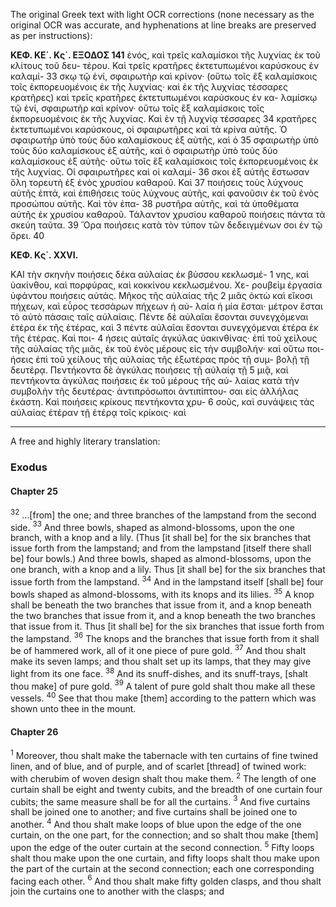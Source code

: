 The original Greek text with light OCR corrections (none necessary as the original OCR was accurate, and hyphenations at line breaks are preserved as per instructions):

**ΚΕΦ. ΚΕ΄. Κς΄. ΕΞΟΔΟΣ 141**
ἑνός, καὶ τρεῖς καλαμίσκοι τῆς λυχνίας ἐκ τοῦ κλίτους τοῦ δευ-
τέρου. Καὶ τρεῖς κρατῆρες ἐκτετυπωμένοι καρύσκους ἐν καλαμί- 33
σκῳ τῷ ἑνί, σφαιρωτὴρ καὶ κρίνον· (οὕτω τοῖς ἓξ καλαμίσκοις
τοῖς ἐκπορευομένοις ἐκ τῆς λυχνίας· καὶ ἐκ τῆς λυχνίας τέσσαρες
κρατῆρες) καὶ τρεῖς κρατῆρες ἐκτετυπωμένοι καρύσκους ἐν κα-
λαμίσκῳ τῷ ἑνί, σφαιρωτὴρ καὶ κρίνον· οὕτω τοῖς ἓξ καλαμίσκοις
τοῖς ἐκπορευομένοις ἐκ τῆς λυχνίας. Καὶ ἐν τῇ λυχνίᾳ τέσσαρες 34
κρατῆρες ἐκτετυπωμένοι καρύσκους, οἱ σφαιρωτῆρες καὶ τὰ κρίνα
αὐτῆς. Ὁ σφαιρωτὴρ ὑπὸ τοὺς δύο καλαμίσκους ἐξ αὐτῆς, καὶ ὁ 35
σφαιρωτὴρ ὑπὸ τοὺς δύο καλαμίσκους ἐξ αὐτῆς, καὶ ὁ σφαιρωτὴρ
ὑπὸ τοὺς δύο καλαμίσκους ἐξ αὐτῆς· οὕτω τοῖς ἓξ καλαμίσκοις
τοῖς ἐκπορευομένοις ἐκ τῆς λυχνίας. Οἱ σφαιρωτῆρες καὶ οἱ καλαμί- 36
σκοι ἐξ αὐτῆς ἔστωσαν ὅλη τορευτὴ ἐξ ἑνὸς χρυσίου καθαροῦ. Καὶ 37
ποιήσεις τοὺς λύχνους αὐτῆς ἑπτά, καὶ ἐπιθήσεις τοὺς λύχνους
αὐτῆς, καὶ φανοῦσιν ἐκ τοῦ ἑνὸς προσώπου αὐτῆς. Καὶ τὸν ἐπα- 38
ρυστῆρα αὐτῆς, καὶ τὰ ὑποθέματα αὐτῆς ἐκ χρυσίου καθαροῦ.
Τάλαντον χρυσίου καθαροῦ ποιήσεις πάντα τὰ σκεύη ταῦτα. 39
Ὅρα ποιήσεις κατὰ τὸν τύπον τῶν δεδειγμένων σοι ἐν τῷ ὄρει. 40

**ΚΕΦ. Κς΄. XXVI.**

ΚΑΙ τὴν σκηνὴν ποιήσεις δέκα αὐλαίας ἐκ βύσσου κεκλωσμέ- 1
νης, καὶ ὑακίνθου, καὶ πορφύρας, καὶ κοκκίνου κεκλωσμένου. Χε-
ρουβεὶμ ἐργασία ὑφάντου ποιήσεις αὐτάς. Μῆκος τῆς αὐλαίας τῆς 2
μιᾶς ὀκτὼ καὶ εἴκοσι πήχεων, καὶ εὖρος τεσσάρων πήχεων ἡ αὐ-
λαία ἡ μία ἔσται· μέτρον ἔσται τὸ αὐτὸ πάσαις ταῖς αὐλαίαις.
Πέντε δὲ αὐλαῖαι ἔσονται συνεγχόμεναι ἑτέρα ἐκ τῆς ἑτέρας, καὶ 3
πέντε αὐλαῖαι ἔσονται συνεγχόμεναι ἑτέρα ἐκ τῆς ἑτέρας. Καὶ ποι- 4
ήσεις αὐταῖς ἀγκύλας ὑακινθίνας· ἐπὶ τοῦ χείλους τῆς αὐλαίας
τῆς μιᾶς, ἐκ τοῦ ἑνὸς μέρους εἰς τὴν συμβολήν· καὶ οὕτω ποι-
ήσεις ἐπὶ τοῦ χείλους τῆς αὐλαίας τῆς ἐξωτέρας πρὸς τῇ συμ-
βολῇ τῇ δευτέρᾳ. Πεντήκοντα δὲ ἀγκύλας ποιήσεις τῇ αὐλαίᾳ τῇ 5
μιᾷ, καὶ πεντήκοντα ἀγκύλας ποιήσεις ἐκ τοῦ μέρους τῆς αὐ-
λαίας κατὰ τὴν συμβολὴν τῆς δευτέρας· ἀντιπρόσωποι ἀντιπίπτου-
σαι εἰς ἀλλήλας ἑκάστη. Καὶ ποιήσεις κρίκους πεντήκοντα χρυ- 6
σοῦς, καὶ συνάψεις τὰς αὐλαίας ἑτέραν τῇ ἑτέρᾳ τοῖς κρίκοις· καὶ

***

A free and highly literary translation:

### Exodus

#### Chapter 25

$^{32}$ ...[from] the one; and three branches of the lampstand from the second side.
$^{33}$ And three bowls, shaped as almond-blossoms, upon the one branch, with a knop and a lily. (Thus [it shall be] for the six branches that issue forth from the lampstand; and from the lampstand [itself there shall be] four bowls.) And three bowls, shaped as almond-blossoms, upon the one branch, with a knop and a lily. Thus [it shall be] for the six branches that issue forth from the lampstand.
$^{34}$ And in the lampstand itself [shall be] four bowls shaped as almond-blossoms, with its knops and its lilies.
$^{35}$ A knop shall be beneath the two branches that issue from it, and a knop beneath the two branches that issue from it, and a knop beneath the two branches that issue from it. Thus [it shall be] for the six branches that issue forth from the lampstand.
$^{36}$ The knops and the branches that issue forth from it shall be of hammered work, all of it one piece of pure gold.
$^{37}$ And thou shalt make its seven lamps; and thou shalt set up its lamps, that they may give light from its one face.
$^{38}$ And its snuff-dishes, and its snuff-trays, [shalt thou make] of pure gold.
$^{39}$ A talent of pure gold shalt thou make all these vessels.
$^{40}$ See that thou make [them] according to the pattern which was shown unto thee in the mount.

#### Chapter 26

$^{1}$ Moreover, thou shalt make the tabernacle with ten curtains of fine twined linen, and of blue, and of purple, and of scarlet [thread] of twined work: with cherubim of woven design shalt thou make them.
$^{2}$ The length of one curtain shall be eight and twenty cubits, and the breadth of one curtain four cubits; the same measure shall be for all the curtains.
$^{3}$ And five curtains shall be joined one to another; and five curtains shall be joined one to another.
$^{4}$ And thou shalt make loops of blue upon the edge of the one curtain, on the one part, for the connection; and so shalt thou make [them] upon the edge of the outer curtain at the second connection.
$^{5}$ Fifty loops shalt thou make upon the one curtain, and fifty loops shalt thou make upon the part of the curtain at the second connection; each one corresponding facing each other.
$^{6}$ And thou shalt make fifty golden clasps, and thou shalt join the curtains one to another with the clasps; and